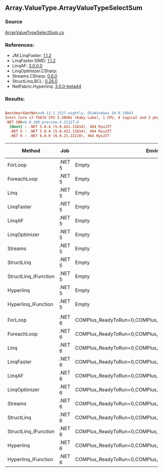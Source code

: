 ﻿## Array.ValueType.ArrayValueTypeSelectSum

### Source
[ArrayValueTypeSelectSum.cs](../LinqBenchmarks/Array/ValueType/ArrayValueTypeSelectSum.cs)

### References:
- JM.LinqFaster: [1.1.2](https://www.nuget.org/packages/JM.LinqFaster/1.1.2)
- LinqFaster.SIMD: [1.1.2](https://www.nuget.org/packages/LinqFaster.SIMD/1.0.3)
- LinqAF: [3.0.0.0](https://www.nuget.org/packages/LinqAF/3.0.0.0)
- LinqOptimizer.CSharp: [](https://www.nuget.org/packages/LinqOptimizer.CSharp/)
- Streams.CSharp: [0.6.0](https://www.nuget.org/packages/Streams.CSharp/0.6.0)
- StructLinq.BCL: [0.26.0](https://www.nuget.org/packages/StructLinq/0.26.0)
- NetFabric.Hyperlinq: [3.0.0-beta44](https://www.nuget.org/packages/NetFabric.Hyperlinq/3.0.0-beta44)

### Results:
``` ini

BenchmarkDotNet=v0.12.1.1527-nightly, OS=Windows 10.0.19043
Intel Core i7-7567U CPU 3.50GHz (Kaby Lake), 1 CPU, 4 logical and 2 physical cores
.NET SDK=6.0.100-preview.4.21227.6
  [Host] : .NET 5.0.4 (5.0.421.11614), X64 RyuJIT
  .NET 5 : .NET 5.0.4 (5.0.421.11614), X64 RyuJIT
  .NET 6 : .NET 6.0.0 (6.0.21.22210), X64 RyuJIT


```
|               Method |    Job |                                                   EnvironmentVariables |  Runtime | Count |         Mean |        Error |       StdDev |       Median |  Ratio | RatioSD |  Gen 0 | Gen 1 | Gen 2 | Allocated |
|--------------------- |------- |----------------------------------------------------------------------- |--------- |------ |-------------:|-------------:|-------------:|-------------:|-------:|--------:|-------:|------:|------:|----------:|
|              ForLoop | .NET 5 |                                                                  Empty | .NET 5.0 |   100 |     64.56 ns |     0.223 ns |     0.198 ns |     64.50 ns |   1.00 |    0.00 |      - |     - |     - |         - |
|          ForeachLoop | .NET 5 |                                                                  Empty | .NET 5.0 |   100 |    143.47 ns |     0.759 ns |     0.710 ns |    143.34 ns |   2.22 |    0.01 |      - |     - |     - |         - |
|                 Linq | .NET 5 |                                                                  Empty | .NET 5.0 |   100 |    678.36 ns |     3.452 ns |     3.060 ns |    677.54 ns |  10.51 |    0.05 | 0.0153 |     - |     - |      32 B |
|           LinqFaster | .NET 5 |                                                                  Empty | .NET 5.0 |   100 |    301.17 ns |     0.788 ns |     0.737 ns |    300.85 ns |   4.67 |    0.01 |      - |     - |     - |         - |
|               LinqAF | .NET 5 |                                                                  Empty | .NET 5.0 |   100 |    697.60 ns |    13.292 ns |    14.223 ns |    699.91 ns |  10.80 |    0.25 |      - |     - |     - |         - |
|        LinqOptimizer | .NET 5 |                                                                  Empty | .NET 5.0 |   100 | 33,324.09 ns |   140.878 ns |   124.885 ns | 33,313.61 ns | 516.21 |    2.39 | 9.0942 |     - |     - |  19,018 B |
|              Streams | .NET 5 |                                                                  Empty | .NET 5.0 |   100 |    557.87 ns |     3.285 ns |     2.912 ns |    557.71 ns |   8.64 |    0.06 | 0.1717 |     - |     - |     360 B |
|           StructLinq | .NET 5 |                                                                  Empty | .NET 5.0 |   100 |    207.02 ns |     2.795 ns |     2.478 ns |    208.29 ns |   3.21 |    0.04 | 0.0153 |     - |     - |      32 B |
| StructLinq_IFunction | .NET 5 |                                                                  Empty | .NET 5.0 |   100 |     76.22 ns |     0.248 ns |     0.220 ns |     76.21 ns |   1.18 |    0.00 |      - |     - |     - |         - |
|            Hyperlinq | .NET 5 |                                                                  Empty | .NET 5.0 |   100 |    474.65 ns |     1.376 ns |     1.219 ns |    474.24 ns |   7.35 |    0.03 |      - |     - |     - |         - |
|  Hyperlinq_IFunction | .NET 5 |                                                                  Empty | .NET 5.0 |   100 |    327.23 ns |     1.075 ns |     1.006 ns |    327.51 ns |   5.07 |    0.02 |      - |     - |     - |         - |
|                      |        |                                                                        |          |       |              |              |              |              |        |         |        |       |       |           |
|              ForLoop | .NET 6 | COMPlus_ReadyToRun=0,COMPlus_TC_QuickJitForLoops=1,COMPlus_TieredPGO=1 | .NET 6.0 |   100 |     66.73 ns |     0.178 ns |     0.158 ns |     66.75 ns |   1.00 |    0.00 |      - |     - |     - |         - |
|          ForeachLoop | .NET 6 | COMPlus_ReadyToRun=0,COMPlus_TC_QuickJitForLoops=1,COMPlus_TieredPGO=1 | .NET 6.0 |   100 |    143.68 ns |     0.487 ns |     0.456 ns |    143.67 ns |   2.15 |    0.01 |      - |     - |     - |         - |
|                 Linq | .NET 6 | COMPlus_ReadyToRun=0,COMPlus_TC_QuickJitForLoops=1,COMPlus_TieredPGO=1 | .NET 6.0 |   100 |    540.04 ns |     7.578 ns |     6.718 ns |    542.37 ns |   8.09 |    0.10 | 0.0153 |     - |     - |      32 B |
|           LinqFaster | .NET 6 | COMPlus_ReadyToRun=0,COMPlus_TC_QuickJitForLoops=1,COMPlus_TieredPGO=1 | .NET 6.0 |   100 |    306.11 ns |     1.478 ns |     1.310 ns |    305.89 ns |   4.59 |    0.02 |      - |     - |     - |         - |
|               LinqAF | .NET 6 | COMPlus_ReadyToRun=0,COMPlus_TC_QuickJitForLoops=1,COMPlus_TieredPGO=1 | .NET 6.0 |   100 |    670.41 ns |    13.160 ns |    25.355 ns |    669.75 ns |   9.83 |    0.32 |      - |     - |     - |         - |
|        LinqOptimizer | .NET 6 | COMPlus_ReadyToRun=0,COMPlus_TC_QuickJitForLoops=1,COMPlus_TieredPGO=1 | .NET 6.0 |   100 | 31,679.37 ns | 1,120.145 ns | 3,141.007 ns | 29,785.36 ns | 512.80 |   22.65 | 9.0332 |     - |     - |  18,930 B |
|              Streams | .NET 6 | COMPlus_ReadyToRun=0,COMPlus_TC_QuickJitForLoops=1,COMPlus_TieredPGO=1 | .NET 6.0 |   100 |    569.48 ns |     4.052 ns |     3.592 ns |    568.78 ns |   8.53 |    0.04 | 0.1717 |     - |     - |     360 B |
|           StructLinq | .NET 6 | COMPlus_ReadyToRun=0,COMPlus_TC_QuickJitForLoops=1,COMPlus_TieredPGO=1 | .NET 6.0 |   100 |    207.78 ns |     2.513 ns |     1.962 ns |    207.17 ns |   3.11 |    0.03 | 0.0153 |     - |     - |      32 B |
| StructLinq_IFunction | .NET 6 | COMPlus_ReadyToRun=0,COMPlus_TC_QuickJitForLoops=1,COMPlus_TieredPGO=1 | .NET 6.0 |   100 |     80.91 ns |     0.243 ns |     0.216 ns |     80.92 ns |   1.21 |    0.00 |      - |     - |     - |         - |
|            Hyperlinq | .NET 6 | COMPlus_ReadyToRun=0,COMPlus_TC_QuickJitForLoops=1,COMPlus_TieredPGO=1 | .NET 6.0 |   100 |    477.42 ns |     1.638 ns |     1.532 ns |    477.28 ns |   7.15 |    0.02 |      - |     - |     - |         - |
|  Hyperlinq_IFunction | .NET 6 | COMPlus_ReadyToRun=0,COMPlus_TC_QuickJitForLoops=1,COMPlus_TieredPGO=1 | .NET 6.0 |   100 |    332.83 ns |     1.084 ns |     0.961 ns |    332.54 ns |   4.99 |    0.02 |      - |     - |     - |         - |
